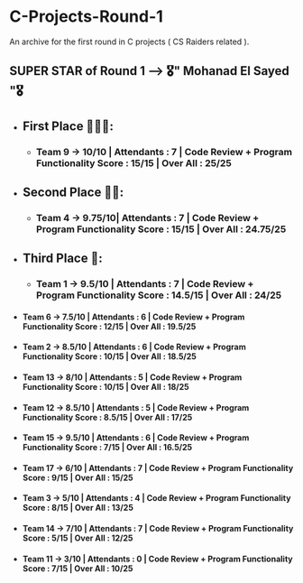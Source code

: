 # C-Projects-Round-1
An archive for the first round in C projects ( CS Raiders related ).

## SUPER STAR of Round 1 --> 🎖️" Mohanad El Sayed "🎖️

+ ## First Place 🥇🥇🥇:

  - ### Team 9  -> 10/10  | Attendants : 7  |  Code Review + Program Functionality Score : 15/15    |   Over All : 25/25

+ ## Second Place 🥈🥈:

  - ### Team 4  -> 9.75/10| Attendants : 7  |  Code Review + Program Functionality Score : 15/15    |   Over All : 24.75/25

+ ## Third Place 🥉:

  - ### Team 1  -> 9.5/10 | Attendants : 7  |  Code Review + Program Functionality Score : 14.5/15  |   Over All : 24/25

+ #### Team 6  -> 7.5/10 | Attendants : 6  |  Code Review + Program Functionality Score : 12/15    |   Over All : 19.5/25


+ #### Team 2  -> 8.5/10 | Attendants : 6  |  Code Review + Program Functionality Score : 10/15    |   Over All : 18.5/25


+ #### Team 13 -> 8/10   | Attendants : 5  |  Code Review + Program Functionality Score : 10/15    |   Over All : 18/25


+ #### Team 12 -> 8.5/10 | Attendants : 5  |  Code Review + Program Functionality Score : 8.5/15   |   Over All : 17/25


+ #### Team 15 -> 9.5/10 | Attendants : 6  |  Code Review + Program Functionality Score : 7/15     |   Over All : 16.5/25


+ #### Team 17 -> 6/10   | Attendants : 7  |  Code Review + Program Functionality Score : 9/15     |   Over All : 15/25


+ #### Team 3  -> 5/10   | Attendants : 4  |  Code Review + Program Functionality Score : 8/15     |   Over All : 13/25


+ #### Team 14 -> 7/10   | Attendants : 7  |  Code Review + Program Functionality Score : 5/15     |   Over All : 12/25


+ #### Team 11 -> 3/10   | Attendants : 0  |  Code Review + Program Functionality Score : 7/15     |   Over All : 10/25
